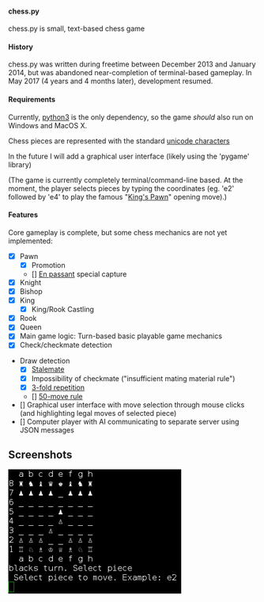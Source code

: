 #### chess.py
chess.py is small, text-based chess game

#### History

chess.py was written during freetime between December 2013 and January 2014, but was abandoned near-completion of terminal-based gameplay. In May 2017 (4 years and 4 months later), development resumed.

#### Requirements
Currently, [python3](http://www.python.org/getit/) is the only dependency, so the game *should* also run on Windows and MacOS X.

Chess pieces are represented with the standard [unicode characters](http://en.wikipedia.org/wiki/Chess_symbols_in_Unicode)

In the future I will add a graphical user interface (likely using the 'pygame' library)

(The game is currently completely terminal/command-line based. At the moment, the player selects pieces by typing the coordinates (eg. 'e2' followed by 'e4' to play the famous "[King's Pawn](https://en.wikipedia.org/wiki/King%27s_Pawn_Game)" opening move).)

#### Features
Core gameplay is complete, but some chess mechanics are not yet implemented:
- [x] Pawn
  - [x] Promotion
  - [] [En passant](https://en.wikipedia.org/wiki/En_passant) special capture
- [x] Knight
- [x] Bishop
- [x] King
  - [x] King/Rook Castling
- [x] Rook
- [x] Queen
- [x] Main game logic: Turn-based basic playable game mechanics
- [x] Check/checkmate detection
- Draw detection
    - [x] [Stalemate](https://en.wikipedia.org/wiki/Stalemate)
    - [x] Impossibility of checkmate ("insufficient mating material rule")
    - [x] [3-fold repetition](https://en.wikipedia.org/wiki/Threefold_repetition)
    - [] [50-move rule](https://en.wikipedia.org/wiki/Fifty-move_rule)
- [] Graphical user interface with move selection through mouse clicks (and highlighting legal moves of selected piece)
- [] Computer player with AI communicating to separate server using JSON messages

## Screenshots

![Unicode characters are pretty cool](docs/images/chesspyTerminalScreenshot.png "chess.py screenshot")
